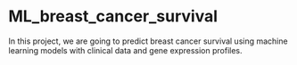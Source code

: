 # ML_breast_cancer_survival

In this project, we are going to predict breast cancer survival using machine learning models with clinical data and gene expression profiles.
